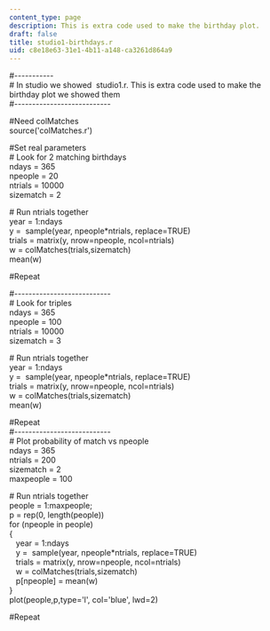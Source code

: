 ```yaml
---
content_type: page
description: This is extra code used to make the birthday plot.
draft: false
title: studio1-birthdays.r
uid: c8e18e63-31e1-4b11-a148-ca3261d864a9
---
```

#-----------  
\# In studio we showed  studio1.r. This is extra code used to make the birthday plot we showed them  
#---------------------------

#Need colMatches  
source('colMatches.r')

#Set real parameters  
\# Look for 2 matching birthdays  
ndays = 365  
npeople = 20  
ntrials = 10000  
sizematch = 2

\# Run ntrials together  
year = 1:ndays  
y =  sample(year, npeople\*ntrials, replace=TRUE)  
trials = matrix(y, nrow=npeople, ncol=ntrials)  
w = colMatches(trials,sizematch)  
mean(w)

#Repeat

#---------------------------  
\# Look for triples  
ndays = 365  
npeople = 100  
ntrials = 10000  
sizematch = 3

\# Run ntrials together  
year = 1:ndays  
y =  sample(year, npeople\*ntrials, replace=TRUE)  
trials = matrix(y, nrow=npeople, ncol=ntrials)  
w = colMatches(trials,sizematch)  
mean(w)

#Repeat  
#---------------------------  
\# Plot probability of match vs npeople  
ndays = 365  
ntrials = 200  
sizematch = 2  
maxpeople = 100

\# Run ntrials together  
people = 1:maxpeople;  
p = rep(0, length(people))  
for (npeople in people)  
{  
   year = 1:ndays  
   y =  sample(year, npeople\*ntrials, replace=TRUE)  
   trials = matrix(y, nrow=npeople, ncol=ntrials)  
   w = colMatches(trials,sizematch)  
   p\[npeople\] = mean(w)  
}  
plot(people,p,type='l', col='blue', lwd=2)

#Repeat